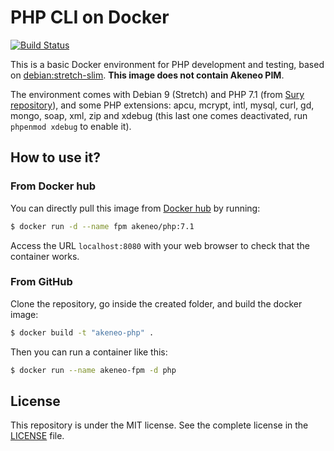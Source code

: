 # PHP CLI on Docker

[![Build Status](https://travis-ci.org/akeneo/Dockerfiles.svg?branch=php-7.1)](https://travis-ci.org/akeneo/Dockerfiles/tree/php-7.1)

This is a basic Docker environment for PHP development and testing, based on [debian:stretch-slim](https://hub.docker.com/_/debian/). **This image does not contain Akeneo PIM**.

The environment comes with Debian 9 (Stretch) and PHP 7.1 (from [Sury repository](https://deb.sury.org/)), and some PHP extensions: apcu, mcrypt, intl, mysql, curl, gd, mongo, soap, xml, zip and xdebug (this last one comes deactivated, run `phpenmod xdebug` to enable it).

## How to use it?

### From Docker hub

You can directly pull this image from [Docker hub](https://hub.docker.com/r/akeneo/apache-php/) by running:

```bash
$ docker run -d --name fpm akeneo/php:7.1
```

Access the URL `localhost:8080` with your web browser to check that the container works.

### From GitHub

Clone the repository, go inside the created folder, and build the docker image:

```bash
$ docker build -t "akeneo-php" .
```

Then you can run a container like this:

```bash
$ docker run --name akeneo-fpm -d php
```

## License

This repository is under the MIT license. See the complete license in the [LICENSE](https://github.com/akeneo/Dockerfiles/blob/master/LICENSE) file.
